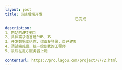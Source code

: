 ```yaml
---                
layout: post       
title: 网站后端开发
                                已完成
           
description: 
1、网站的API接口
2、具体需求语言是PHP、JS
3、开发数据库给你，你直接登录，自己建表
4、调试完成后，统一给到我的工程师
5、最后在我方服务器上跑
     
contenturl: https://pro.lagou.com/project/6772.html      
---                 
```


